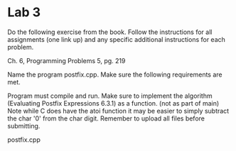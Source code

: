 # Lab 3 
Do the following exercise from the book. Follow the instructions for all assignments (one link up) and any specific additional instructions for each problem. 

Ch. 6, Programming Problems 5, pg. 219

Name the program postfix.cpp. Make sure the following requirements are met. 

Program must compile and run.
Make sure to implement the algorithm (Evaluating Postfix Expressions 6.3.1) as a function. (not as part of main)
Note while C does have the atoi function it may be easier to simply subtract the char '0' from the char digit.
Remember to upload all files before submitting.

postfix.cpp

